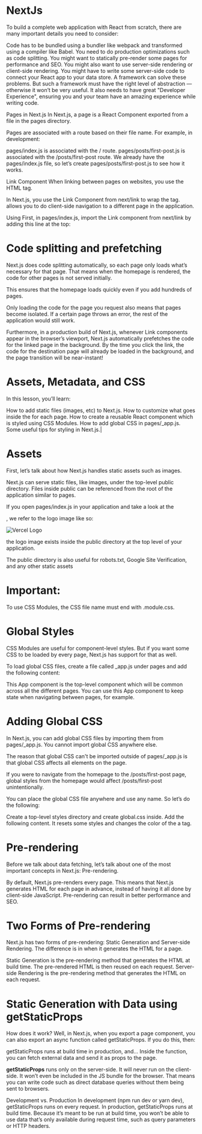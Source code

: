 # NextJs


To build a complete web application with React from scratch, there are many important details you need to consider:

Code has to be bundled using a bundler like webpack and transformed using a compiler like Babel.
You need to do production optimizations such as code splitting.
You might want to statically pre-render some pages for performance and SEO. You might also want to use server-side rendering or client-side rendering.
You might have to write some server-side code to connect your React app to your data store.
A framework can solve these problems. But such a framework must have the right level of abstraction — otherwise it won’t be very useful. It also needs to have great "Developer Experience", ensuring you and your team have an amazing experience while writing code.



Pages in Next.js
In Next.js, a page is a React Component exported from a file in the pages directory.

Pages are associated with a route based on their file name. For example, in development:

pages/index.js is associated with the / route.
pages/posts/first-post.js is associated with the /posts/first-post route.
We already have the pages/index.js file, so let’s create pages/posts/first-post.js to see how it works.


Link Component
When linking between pages on websites, you use the <a> HTML tag.

In Next.js, you use the Link Component from next/link to wrap the <a> tag. <Link> allows you to do client-side navigation to a different page in the application.

Using <Link>
First, in pages/index.js, import the Link component from next/link by adding this line at the top:


<h1>Code splitting and prefetching </h1>
Next.js does code splitting automatically, so each page only loads what’s necessary for that page. That means when the homepage is rendered, the code for other pages is not served initially.

This ensures that the homepage loads quickly even if you add hundreds of pages.

Only loading the code for the page you request also means that pages become isolated. If a certain page throws an error, the rest of the application would still work.

Furthermore, in a production build of Next.js, whenever Link components appear in the browser’s viewport, Next.js automatically prefetches the code for the linked page in the background. By the time you click the link, the code for the destination page will already be loaded in the background, and the page transition will be near-instant!


<h1>Assets, Metadata, and CSS</h1>

In this lesson, you’ll learn:

How to add static files (images, etc) to Next.js.
How to customize what goes inside the <head> for each page.
How to create a reusable React component which is styled using CSS Modules.
How to add global CSS in pages/_app.js.
Some useful tips for styling in Next.js.|



<h1>Assets</h1>
First, let’s talk about how Next.js handles static assets such as images.

Next.js can serve static files, like images, under the top-level public directory. Files inside public can be referenced from the root of the application similar to pages.

If you open pages/index.js in your application and take a look at the <footer>, we refer to the logo image like so:

<img src="/vercel.svg" alt="Vercel Logo" className="logo" />

the logo image exists inside the public directory at the top level of your application.

The public directory is also useful for robots.txt, Google Site Verification, and any other static assets




<h1>Important:</h1> 

To use CSS Modules, the CSS file name must end with .module.css.


<h1>Global Styles</h1>
CSS Modules are useful for component-level styles. But if you want some CSS to be loaded by every page, Next.js has support for that as well.

To load global CSS files, create a file called _app.js under pages and add the following content:


This App component is the top-level component which will be common across all the different pages. You can use this App component to keep state when navigating between pages, for example.




<h1>Adding Global CSS</h1>
In Next.js, you can add global CSS files by importing them from pages/_app.js. You cannot import global CSS anywhere else.


The reason that global CSS can't be imported outside of pages/_app.js is that global CSS affects all elements on the page.

If you were to navigate from the homepage to the /posts/first-post page, global styles from the homepage would affect /posts/first-post unintentionally.

You can place the global CSS file anywhere and use any name. So let’s do the following:

Create a top-level styles directory and create global.css inside.
Add the following content. It resets some styles and changes the color of the a tag.





<h1>Pre-rendering</h1>
Before we talk about data fetching, let’s talk about one of the most important concepts in Next.js: Pre-rendering.

By default, Next.js pre-renders every page. This means that Next.js generates HTML for each page in advance, instead of having it all done by client-side JavaScript. Pre-rendering can result in better performance and SEO.



<h1>Two Forms of Pre-rendering</h1>
Next.js has two forms of pre-rendering: Static Generation and Server-side Rendering. The difference is in when it generates the HTML for a page.

Static Generation is the pre-rendering method that generates the HTML at build time. The pre-rendered HTML is then reused on each request.
Server-side Rendering is the pre-rendering method that generates the HTML on each request.



<h1>Static Generation with Data using getStaticProps</h1>
How does it work? Well, in Next.js, when you export a page component, you can also export an async function called getStaticProps. If you do this, then:

getStaticProps runs at build time in production, and…
Inside the function, you can fetch external data and send it as props to the page.





 <b>getStaticProps</b> 
 runs only on the server-side. It will never run on the client-side. It won’t even be included in the JS bundle for the browser. That means you can write code such as direct database queries without them being sent to browsers.

Development vs. Production
In development (npm run dev or yarn dev), getStaticProps runs on every request.
In production, getStaticProps runs at build time.
Because it’s meant to be run at build time, you won’t be able to use data that’s only available during request time, such as query parameters or HTTP headers.